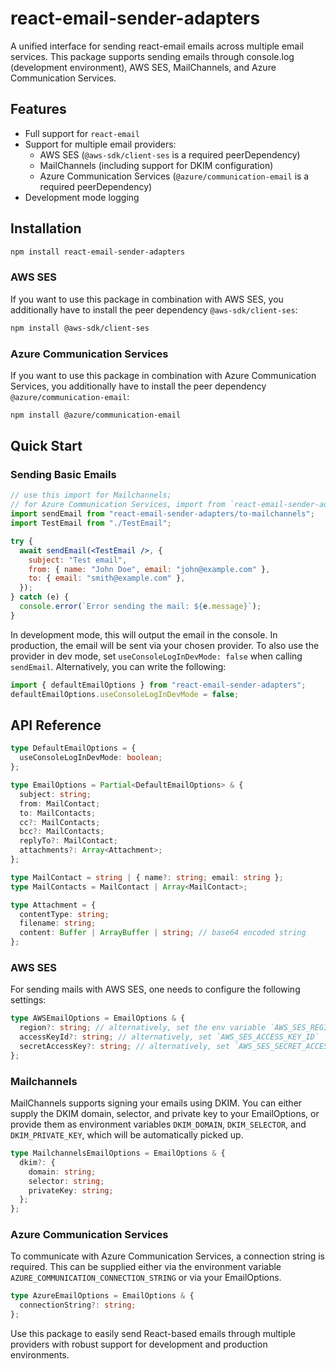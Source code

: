 # react-email-sender-adapters

A unified interface for sending react-email emails across multiple email services. This package supports sending emails through console.log (development environment), AWS SES, MailChannels, and Azure Communication Services.

## Features

- Full support for `react-email`
- Support for multiple email providers:
  - AWS SES (`@aws-sdk/client-ses` is a required peerDependency)
  - MailChannels (including support for DKIM configuration)
  - Azure Communication Services (`@azure/communication-email` is a required peerDependency)
- Development mode logging

## Installation

```bash
npm install react-email-sender-adapters
```

### AWS SES

If you want to use this package in combination with AWS SES, you additionally have to install the peer dependency `@aws-sdk/client-ses`:

```bash
npm install @aws-sdk/client-ses
```

### Azure Communication Services

If you want to use this package in combination with Azure Communication Services, you additionally have to install the peer dependency `@azure/communication-email`:

```bash
npm install @azure/communication-email
```

## Quick Start

### Sending Basic Emails

```jsx
// use this import for Mailchannels;
// for Azure Communication Services, import from `react-email-sender-adapters/to-azure-communication`
import sendEmail from "react-email-sender-adapters/to-mailchannels";
import TestEmail from "./TestEmail";

try {
  await sendEmail(<TestEmail />, {
    subject: "Test email",
    from: { name: "John Doe", email: "john@example.com" },
    to: { email: "smith@example.com" },
  });
} catch (e) {
  console.error(`Error sending the mail: ${e.message}`);
}
```

In development mode, this will output the email in the console. In production, the email will be sent via your chosen provider. To also use the provider in dev mode, set `useConsoleLogInDevMode: false` when calling `sendEmail`. Alternatively, you can write the following:

```js
import { defaultEmailOptions } from "react-email-sender-adapters";
defaultEmailOptions.useConsoleLogInDevMode = false;
```

## API Reference

```ts
type DefaultEmailOptions = {
  useConsoleLogInDevMode: boolean;
};

type EmailOptions = Partial<DefaultEmailOptions> & {
  subject: string;
  from: MailContact;
  to: MailContacts;
  cc?: MailContacts;
  bcc?: MailContacts;
  replyTo?: MailContact;
  attachments?: Array<Attachment>;
};

type MailContact = string | { name?: string; email: string };
type MailContacts = MailContact | Array<MailContact>;

type Attachment = {
  contentType: string;
  filename: string;
  content: Buffer | ArrayBuffer | string; // base64 encoded string
};
```

### AWS SES

For sending mails with AWS SES, one needs to configure the following settings:

```ts
type AWSEmailOptions = EmailOptions & {
  region?: string; // alternatively, set the env variable `AWS_SES_REGION`
  accessKeyId?: string; // alternatively, set `AWS_SES_ACCESS_KEY_ID`
  secretAccessKey?: string; // alternatively, set `AWS_SES_SECRET_ACCESS_KEY`
};
```

### Mailchannels

MailChannels supports signing your emails using DKIM. You can either supply the DKIM domain, selector, and private key to your EmailOptions, or provide them as environment variables `DKIM_DOMAIN`, `DKIM_SELECTOR`, and `DKIM_PRIVATE_KEY`, which will be automatically picked up.

```ts
type MailchannelsEmailOptions = EmailOptions & {
  dkim?: {
    domain: string;
    selector: string;
    privateKey: string;
  };
};
```

### Azure Communication Services

To communicate with Azure Communication Services, a connection string is required. This can be supplied either via the environment variable `AZURE_COMMUNICATION_CONNECTION_STRING` or via your EmailOptions.

```ts
type AzureEmailOptions = EmailOptions & {
  connectionString?: string;
};
```

Use this package to easily send React-based emails through multiple providers with robust support for development and production environments.
